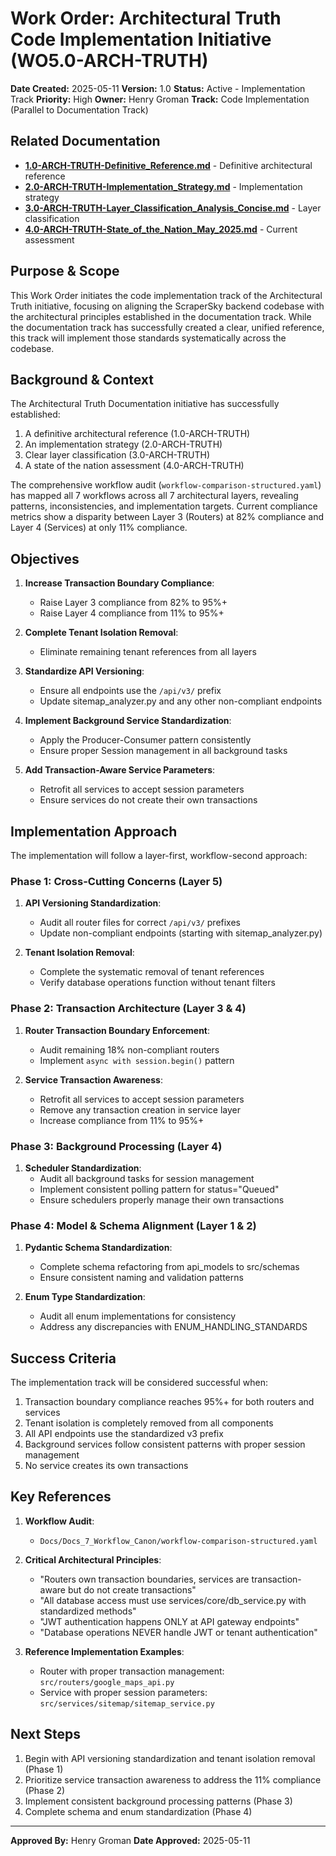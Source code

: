 # Work Order: Architectural Truth Code Implementation Initiative (WO5.0-ARCH-TRUTH)

**Date Created:** 2025-05-11
**Version:** 1.0
**Status:** Active - Implementation Track
**Priority:** High
**Owner:** Henry Groman
**Track:** Code Implementation (Parallel to Documentation Track)

## Related Documentation

- **[1.0-ARCH-TRUTH-Definitive_Reference.md](./1.0-ARCH-TRUTH-Definitive_Reference.md)** - Definitive architectural reference
- **[2.0-ARCH-TRUTH-Implementation_Strategy.md](./2.0-ARCH-TRUTH-Implementation_Strategy.md)** - Implementation strategy
- **[3.0-ARCH-TRUTH-Layer_Classification_Analysis_Concise.md](./3.0-ARCH-TRUTH-Layer_Classification_Analysis_Concise.md)** - Layer classification
- **[4.0-ARCH-TRUTH-State_of_the_Nation_May_2025.md](./4.0-ARCH-TRUTH-State_of_the_Nation_May_2025.md)** - Current assessment

## Purpose & Scope

This Work Order initiates the code implementation track of the Architectural Truth initiative, focusing on aligning the ScraperSky backend codebase with the architectural principles established in the documentation track. While the documentation track has successfully created a clear, unified reference, this track will implement those standards systematically across the codebase.

## Background & Context

The Architectural Truth Documentation initiative has successfully established:

1. A definitive architectural reference (1.0-ARCH-TRUTH)
2. An implementation strategy (2.0-ARCH-TRUTH)
3. Clear layer classification (3.0-ARCH-TRUTH)
4. A state of the nation assessment (4.0-ARCH-TRUTH)

The comprehensive workflow audit (`workflow-comparison-structured.yaml`) has mapped all 7 workflows across all 7 architectural layers, revealing patterns, inconsistencies, and implementation targets. Current compliance metrics show a disparity between Layer 3 (Routers) at 82% compliance and Layer 4 (Services) at only 11% compliance.

## Objectives

1. **Increase Transaction Boundary Compliance**:
   - Raise Layer 3 compliance from 82% to 95%+
   - Raise Layer 4 compliance from 11% to 95%+

2. **Complete Tenant Isolation Removal**:
   - Eliminate remaining tenant references from all layers

3. **Standardize API Versioning**:
   - Ensure all endpoints use the `/api/v3/` prefix
   - Update sitemap_analyzer.py and any other non-compliant endpoints

4. **Implement Background Service Standardization**:
   - Apply the Producer-Consumer pattern consistently
   - Ensure proper Session management in all background tasks

5. **Add Transaction-Aware Service Parameters**:
   - Retrofit all services to accept session parameters
   - Ensure services do not create their own transactions

## Implementation Approach

The implementation will follow a layer-first, workflow-second approach:

### Phase 1: Cross-Cutting Concerns (Layer 5)

1. **API Versioning Standardization**:
   - Audit all router files for correct `/api/v3/` prefixes
   - Update non-compliant endpoints (starting with sitemap_analyzer.py)

2. **Tenant Isolation Removal**:
   - Complete the systematic removal of tenant references
   - Verify database operations function without tenant filters

### Phase 2: Transaction Architecture (Layer 3 & 4)

1. **Router Transaction Boundary Enforcement**:
   - Audit remaining 18% non-compliant routers
   - Implement `async with session.begin()` pattern

2. **Service Transaction Awareness**:
   - Retrofit all services to accept session parameters
   - Remove any transaction creation in service layer
   - Increase compliance from 11% to 95%+

### Phase 3: Background Processing (Layer 4)

1. **Scheduler Standardization**:
   - Audit all background tasks for session management
   - Implement consistent polling pattern for status="Queued"
   - Ensure schedulers properly manage their own transactions

### Phase 4: Model & Schema Alignment (Layer 1 & 2)

1. **Pydantic Schema Standardization**:
   - Complete schema refactoring from api_models to src/schemas
   - Ensure consistent naming and validation patterns

2. **Enum Type Standardization**:
   - Audit all enum implementations for consistency
   - Address any discrepancies with ENUM_HANDLING_STANDARDS

## Success Criteria

The implementation track will be considered successful when:

1. Transaction boundary compliance reaches 95%+ for both routers and services
2. Tenant isolation is completely removed from all components
3. All API endpoints use the standardized v3 prefix
4. Background services follow consistent patterns with proper session management
5. No service creates its own transactions

## Key References

1. **Workflow Audit**:
   - `Docs/Docs_7_Workflow_Canon/workflow-comparison-structured.yaml`

2. **Critical Architectural Principles**:
   - "Routers own transaction boundaries, services are transaction-aware but do not create transactions"
   - "All database access must use services/core/db_service.py with standardized methods"
   - "JWT authentication happens ONLY at API gateway endpoints"
   - "Database operations NEVER handle JWT or tenant authentication"

3. **Reference Implementation Examples**:
   - Router with proper transaction management: `src/routers/google_maps_api.py`
   - Service with proper session parameters: `src/services/sitemap/sitemap_service.py`

## Next Steps

1. Begin with API versioning standardization and tenant isolation removal (Phase 1)
2. Prioritize service transaction awareness to address the 11% compliance (Phase 2)
3. Implement consistent background processing patterns (Phase 3)
4. Complete schema and enum standardization (Phase 4)

---

**Approved By:** Henry Groman
**Date Approved:** 2025-05-11
